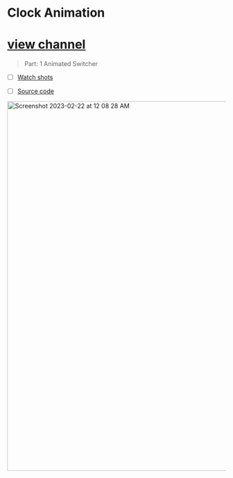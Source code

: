 # Clock Animation
 

# [view channel](https://www.youtube.com/@code_with_zeeshan/)
 <!-- ------------------------------------------------------ -->

> Part: 1 Animated Switcher

- [ ] [Watch shots](https://youtube.com/shorts/Ieic9B3noBg)

- [ ] [Source code](https://github.com/Zeeshan-progs/clock_animation/tree/main/lib)

<img width="851" alt="Screenshot 2023-02-22 at 12 08 28 AM" src="https://user-images.githubusercontent.com/67018643/220434197-09e4cbeb-a7f2-4938-a701-f34c34a30d9a.png">



# 
